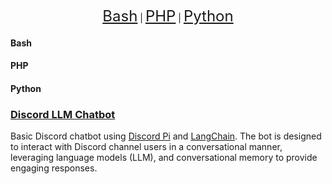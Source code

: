 <p align="center">
  <a href="#bash" style="font-size: 24px;">Bash</a> |
  <a href="#php" style="font-size: 24px;">PHP</a> |
  <a href="#python" style="font-size: 24px;">Python</a>
</p>

#### Bash

#### PHP

#### Python
### [Discord LLM Chatbot](https://github.com/shaunbarnard/python/tree/main/discord-llm-chatbot)
Basic Discord chatbot using [Discord Pi](https://github.com/Rapptz/discord.py) and [LangChain](https://github.com/langchain-ai/langchain). The bot is designed to interact with Discord channel users in a conversational manner, leveraging language models (LLM), and conversational memory to provide engaging responses.
